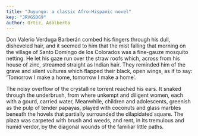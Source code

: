 ```yaml
---
title: "Juyungo: a classic Afro-Hispanic novel"
key: "JRVGSDG9"
author: Ortiz, Adalberto
---
```

<div data-schema-version="8"><p>Don Valerio Verduga Barberán combed his fingers through his dull, disheveled hair, and it seemed to him that the mist falling that morning on the village of Santo Domingo de los Colorados was a fine-gauze mosquito netting. He let his gaze run over the straw roofs which, across from his house of zinc, streamed straight as Indian hair. They reminded him of the grave and silent vultures which flapped their black, open wings, as if to say: ‘Tomorrow I make a home, tomorrow I make a home’.</p> <p>The noisy overflow of the crystalline torrent reached his ears. It snaked through the underbrush, from where unkempt and diligent women, each with a gourd, carried water, Meanwhile, children and adolescents, greenish as the pulp of tender papayas, played with coconuts and glass marbles beneath the hovels that partially surrounded the dilapidated square. The plaza was carpeted with brush and weeds, and rent, in its tremulous and humid verdor, by the diagonal wounds of the familiar little paths.</p> </div>